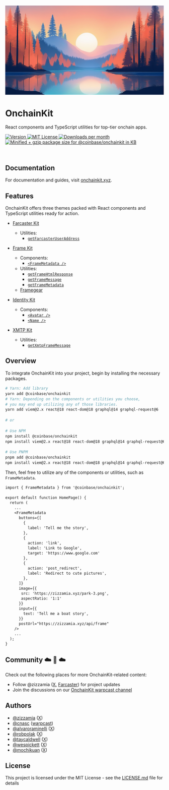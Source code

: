 <p align="center">
  <a href="https://onchainkit.xyz">
    <picture>
      <source media="(prefers-color-scheme: dark)" srcset="./site/docs/public/logo/v0-8.png">
      <img alt="OnchainKit logo vibes" src="./site/docs/public/logo/v0-8.png" width="auto">
    </picture>
  </a>
</p>

# OnchainKit

<p align="left">
  React components and TypeScript utilities for top-tier onchain apps.
<p>

<p align="left">
  <a href="https://www.npmjs.com/package/@coinbase/onchainkit" target="_blank" rel="noopener noreferrer">
    <picture>
      <source media="(prefers-color-scheme: dark)" srcset="https://img.shields.io/npm/v/@coinbase/onchainkit?colorA=21262d&colorB=21262d&style=flat">
      <img src="https://img.shields.io/npm/v/@coinbase/onchainkit?colorA=f6f8fa&colorB=f6f8fa&style=flat" alt="Version">
    </picture>
  </a>
  <a href="https://github.com/coinbase/onchainkit/blob/main/LICENSE.md" target="_blank" rel="noopener noreferrer">
    <picture>
      <source media="(prefers-color-scheme: dark)" srcset="https://img.shields.io/npm/l/@coinbase/onchainkit?colorA=21262d&colorB=21262d&style=flat">
      <img src="https://img.shields.io/npm/l/@coinbase/onchainkit?colorA=f6f8fa&colorB=f6f8fa&style=flat" alt="MIT License">
    </picture>
  </a>
  <a href="https://www.npmjs.com/package/@coinbase/onchainkit" target="_blank" rel="noopener noreferrer">
    <picture>
      <source media="(prefers-color-scheme: dark)" srcset="https://img.shields.io/npm/dm/@coinbase/onchainkit?colorA=21262d&colorB=21262d&style=flat">
      <img src="https://img.shields.io/npm/dm/@coinbase/onchainkit?colorA=f6f8fa&colorB=f6f8fa&style=flat" alt="Downloads per month">
    </picture>
  </a>
  <a href="https://bundlephobia.com/result?p=@coinbase/onchainkit" target="_blank" rel="noopener noreferrer">
    <picture>
      <source media="(prefers-color-scheme: dark)" srcset="https://flat.badgen.net/bundlephobia/minzip/@coinbase/onchainkit">
      <img width="146" height="20" src="https://flat.badgen.net/bundlephobia/minzip/@coinbase/onchainkit" alt="Minified + gzip package size for @coinbase/onchainkit in KB" class="badge--in-table"></a>
    </picture>
  </a>
</p>

<br />

## Documentation

For documentation and guides, visit [onchainkit.xyz](https://onchainkit.xyz/).

## Features

OnchainKit offers three themes packed with React components and TypeScript utilities ready for action.

- [Farcaster Kit](https://onchainkit.xyz/farcasterkit/introduction)
  - Utilities:
    - [`getFarcasterUserAddress`](https://onchainkit.xyz/farcasterkit/get-farcaster-user-address)
- [Frame Kit](https://onchainkit.xyz/framekit/introduction)

  - Components:
    - [`<FrameMetadata />`](https://onchainkit.xyz/framekit/frame-metadata)
  - Utilities:
    - [`getFrameHtmlResponse`](https://onchainkit.xyz/framekit/get-frame-html-response)
    - [`getFrameMessage`](https://onchainkit.xyz/framekit/get-frame-message)
    - [`getFrameMetadata`](https://onchainkit.xyz/framekit/get-frame-metadata)
  - [Framegear](https://onchainkit.xyz/framekit/framegear)

- [Identity Kit](https://onchainkit.xyz/identitykit/introduction)

  - Components:
    - [`<Avatar />`](https://onchainkit.xyz/identitykit/avatar)
    - [`<Name />`](https://onchainkit.xyz/identitykit/name)

- [XMTP Kit](https://onchainkit.xyz/xmtpkit/introduction)
  - Utilities:
    - [`getXmtpFrameMessage`](https://onchainkit.xyz/xmtpkit/get-xmtp-frame-message)

## Overview

To integrate OnchainKit into your project, begin by installing the necessary packages.

```bash
# Yarn: Add library
yarn add @coinbase/onchainkit
# Yarn: Depending on the components or utilities you choose,
# you may end up utilizing any of those libraries.
yarn add viem@2.x react@18 react-dom@18 graphql@14 graphql-request@6

# or

# Use NPM
npm install @coinbase/onchainkit
npm install viem@2.x react@18 react-dom@18 graphql@14 graphql-request@6

# Use PNPM
pnpm add @coinbase/onchainkit
npm install viem@2.x react@18 react-dom@18 graphql@14 graphql-request@6
```

Then, feel free to utilize any of the components or utilities, such as `FrameMetadata`.

```tsx
import { FrameMetadata } from '@coinbase/onchainkit';

export default function HomePage() {
  return (
    ...
    <FrameMetadata
      buttons={[
        {
          label: 'Tell me the story',
        },
        {
          action: 'link',
          label: 'Link to Google',
          target: 'https://www.google.com'
        },
        {
          action: 'post_redirect',
          label: 'Redirect to cute pictures',
        },
      ]}
      image={{
       src: 'https://zizzamia.xyz/park-3.png',
       aspectRatio: '1:1'
      }}
      input={{
        text: 'Tell me a boat story',
      }}
      postUrl="https://zizzamia.xyz/api/frame"
    />
    ...
  );
}
```

## Community ☁️ 🌁 ☁️

Check out the following places for more OnchainKit-related content:

- Follow @zizzamia ([X](https://twitter.com/zizzamia), [Farcaster](https://warpcast.com/zizzamia)) for project updates
- Join the discussions on our [OnchainKit warpcast channel](https://warpcast.com/~/channel/onchainkit)

## Authors

- [@zizzamia](https://github.com/zizzamia) ([X](https://twitter.com/Zizzamia))
- [@cnasc](https://github.com/cnasc) ([warpcast](https://warpcast.com/cnasc))
- [@alvaroraminelli](https://github.com/alvaroraminelli) ([X](https://twitter.com/alvaroraminelli))
- [@robpolak](https://github.com/robpolak) ([X](https://twitter.com/0xr0b_eth))
- [@taycaldwell](https://github.com/taycaldwell) ([X](https://twitter.com/taycaldwell_))
- [@wespickett](https://github.com/wespickett) ([X](https://twitter.com/wespickett))
- [@mochikuan](https://github.com/mochikuan) ([X](https://twitter.com/mochikuan))

## License

This project is licensed under the MIT License - see the [LICENSE.md](LICENSE.md) file for details
